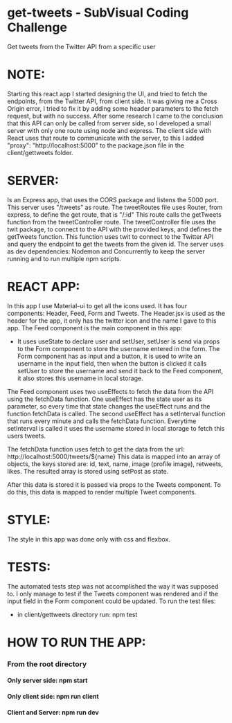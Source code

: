 # get-tweets - SubVisual Coding Challenge
Get tweets from the Twitter API from a specific user

# NOTE:
Starting this react app I started designing the UI, and tried to fetch the endpoints, from the Twitter API, from client side.
It was giving me a Cross Origin error, I tried to fix it by adding some header parameters to the fetch request, but with no success.
After some research I came to the conclusion that this API can only be called from server side, so I developed a small server with only one route using node and express.
The client side with React uses that route to communicate with the server, to this I added "proxy": "http://localhost:5000" to the package.json file in the client/gettweets folder.

# SERVER: 
Is an Express app, that uses the CORS package and listens the 5000 port.
This server uses "/tweets" as route.
The tweetRoutes file uses Router, from express, to define the get route, that is "/:id" This route calls the getTweets function from the tweetController route.
The tweetController file uses the twit package, to connect to the API with the provided keys, and defines the getTweets function. This function uses twit to connect to the Twitter API and query the endpoint to get the tweets from the given id.
The server uses as dev dependencies: Nodemon and Concurrently to keep the server running and to run multiple npm scripts.

# REACT APP:
In this app I use Material-ui to get all the icons used.
It has four components: Header, Feed, Form and Tweets.
The Header.jsx is used as the header for the app, it only has the twitter icon and the name I gave to this app.
The Feed component is the main component in this app:
- It uses useState to declare user and setUser, setUser is send via props to the Form component to store the username entered in the form.
The Form component has as input and a button, it is used to write an username in the input field, then when the button is clicked it calls setUser to store the username and send it back to the Feed component, it also stores this username in local storage.

The Feed component uses two useEffects to fetch the data from the API using the fetchData function.
One useEffect has the state user as its parameter, so every time that state changes the useEffect runs and the function fetchData is called.
The second useEffect has a setInterval function that runs every minute and calls the fetchData function. Everytime setInterval is called it uses the username stored in local storage to fetch this users tweets.

The fetchData function uses fetch to get the data from the url: http://localhost:5000/tweets/${name}
This data is mapped into an array of objects, the keys stored are: id, text, name, image (profile image), retweets, likes.
The resulted array is stored using setPost as state.

After this data is stored it is passed via props to the Tweets component.
To do this, this data is mapped to render multiple Tweet components.

# STYLE:
The style in this app was done only with css and flexbox.

# TESTS:
The automated tests step was not accomplished the way it was supposed to.
I only manage to test if the Tweets component was rendered and if the input field in the Form component could be updated.
To run the test files:
- in client/gettweets directory run: npm test

# HOW TO RUN THE APP:
### From the root directory
#### Only server side: npm start
#### Only client side: npm run client
#### Client and Server: npm run dev
